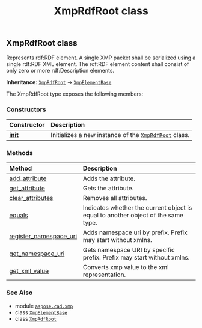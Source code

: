 ﻿---
title: XmpRdfRoot class
second_title: Aspose.CAD for Python via .NET API References
description: 
type: docs
weight: 120
url: /python-net/aspose.cad.xmp/xmprdfroot/
is_root: false
---

## XmpRdfRoot class

Represents rdf:RDF element.
A single XMP packet shall be serialized using a single rdf:RDF XML element. The rdf:RDF element content shall consist of only zero or more rdf:Description elements.



**Inheritance:** [`XmpRdfRoot`](/cad/python-net/aspose.cad.xmp/xmprdfroot) → 
[`XmpElementBase`](/cad/python-net/aspose.cad.xmp/xmpelementbase)



The XmpRdfRoot type exposes the following members:

### Constructors
| Constructor | Description |
| :- | :- |
| [__init__](/cad/python-net/aspose.cad.xmp/xmprdfroot/__init__/#) | Initializes a new instance of the [`XmpRdfRoot`](/cad/python-net/aspose.cad.xmp/xmprdfroot) class. |


### Methods
| Method | Description |
| :- | :- |
| [add_attribute](/cad/python-net/aspose.cad.xmp/xmprdfroot/add_attribute/#str-str) | Adds the attribute. |
| [get_attribute](/cad/python-net/aspose.cad.xmp/xmprdfroot/get_attribute/#str) | Gets the attribute. |
| [clear_attributes](/cad/python-net/aspose.cad.xmp/xmprdfroot/clear_attributes/#) | Removes all attributes. |
| [equals](/cad/python-net/aspose.cad.xmp/xmprdfroot/equals/#aspose.cad.xmp.XmpElementBase) | Indicates whether the current object is equal to another object of the same type. |
| [register_namespace_uri](/cad/python-net/aspose.cad.xmp/xmprdfroot/register_namespace_uri/#str-str) | Adds namespace uri by prefix. Prefix may start without xmlns. |
| [get_namespace_uri](/cad/python-net/aspose.cad.xmp/xmprdfroot/get_namespace_uri/#str) | Gets namespace URI by specific prefix. Prefix may start without xmlns. |
| [get_xml_value](/cad/python-net/aspose.cad.xmp/xmprdfroot/get_xml_value/#) | Converts xmp value to the xml representation. |



### See Also
* module [`aspose.cad.xmp`](..)
* class [`XmpElementBase`](/cad/python-net/aspose.cad.xmp/xmpelementbase)
* class [`XmpRdfRoot`](/cad/python-net/aspose.cad.xmp/xmprdfroot)
